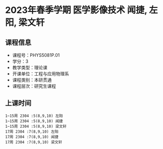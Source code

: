 # 2023年春季学期 医学影像技术 闻捷, 左阳, 梁文轩






## 课程信息

- 课程号：PHYS5081P.01
- 学分：3
- 教学类型：理论课
- 开课单位：工程与应用物理系
- 课程类别：本研贯通
- 课程层次：研究生课程

## 上课时间

```
1~15周 2304 :5(8,9,10) 左阳
1~15周 2304 :5(8,9,10) 闻捷
1~15周 2304 :5(8,9,10) 梁文轩
17周 2304 :7(8,9,10) 左阳
17周 2304 :7(8,9,10) 闻捷
17周 2304 :7(8,9,10) 梁文轩
```

